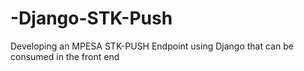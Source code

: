 # -Django-STK-Push
Developing an MPESA STK-PUSH Endpoint using Django that can be consumed in the front end
